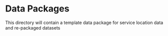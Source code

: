 # Data Packages

This directory will contain a template data package for service location data and re-packaged datasets
